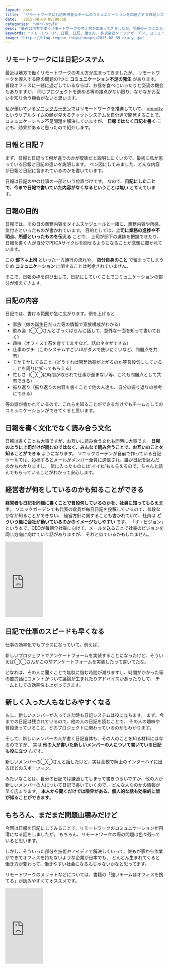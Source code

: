 ```yaml
---
layout: post
title:  "リモートワークにも応用可能なチームのコミュニケーションを加速させる日記システム"
date:   2015-08-09 08:00:00
categories: 'work-style'
desc: "最近は地方で働くリモートワークの考え方が広まってきましたが、問題の一つにコミュニケーションが取りづらいというものがあります。その、解決法の一つとして日報ではなく日記を書くということについて書いています。"
keywords: "リモートワーク, 日報, 日記, 働き方, 株式会社ソニックガーデン, コミュニケーション"
image: "https://blog.regonn.tokyo/images/2015-08-09-diary.jpg"
---
```


<amp-img src="https://blog.regonn.tokyo/images/2015-08-09-diary.jpg" alt="日記を書く" width="670px" height="480px" layout="responsive" ></amp-img>

## リモートワークには日記システム
最近は地方で働くリモートワークの考え方が広まってきましたが、
リモートワークを導入する際の問題の1つに **コミュニケーション不足の発生** があります。
普段オフィスに一緒に過ごしているならば、お昼を食べにいったりと交流の機会もありますが、
同じプロジェクトを進める等の接点がない限り、なかなかお互いを知り合う機会がないと思います。

私が働いている[ソニックガーデン](http://www.sonicgarden.jp/)ではリモートワークを推進していて、
[remotty](https://www.remotty.net/)というリアルタイムの顔が見えるチャットシステムを自分達で開発することで、
コミュニケーション不足問題を解決していますが、 **日報ではなく日記を書く** ことも、効果があると思ったので紹介します。

## 日報と日記？
まず、日報と日記って何が違うのかが曖昧だと説明しにくいので、最初に私が思っている日報と日記の違いを説明します。
ベン図にしてみました、どんな内容が日報と日記に含まれているのかを書いています。

<amp-img src="https://blog.regonn.tokyo/images/2015-08-09-diary.png" alt="日報と日記の違いのベン図" width="670px" height="480px" layout="responsive" ></amp-img>

日報は日記の中の仕事の一部という位置づけです。
なので、**日記にしたことで、今まで日報で書いていた内容がなくなるということは無い** と考えています。

## 日報の目的
日報では、その日の業務内容をタイムスケジュールと一緒に、業務内容や所感、気付きといったものが書かれています。
目的としては、**上司に業務の進捗や不明点、所感といったものを伝える** ことで、
上司が部下の進捗を把握できたり、日報を書く人が自分でPDCAサイクルを回せるようになることが念頭に置かれています。

この **部下→上司** といった一方通行の流れや、 **自分自身のこと** で留まってしまうため **コミュニケーション** に関することは考慮されていません。

そこで、日報の枠を飛び出して、日記にしていくことでコミュニケーションの部分が増えてきます。

## 日記の内容
日記では、書ける範囲が急に広がります。例を上げると

+ 家族（娘の誕生日だった等の情報で家族構成がわかる）
+ 飲み会（◯◯さんとざっくばらんに話して、意外な一面を知って書いておく）
+ 趣味（オフィスで苔を育ててますなど、話のネタができる）
+ 仕事のグチ（このシステムすごいUIがダメで使いにくいなど、問題点を共有）
+ モヤモヤしてること（どうすれば開発効率が上がるのか等普段気にしていることを周りに知ってもらえる）
+ 忙しさ（◯◯に時間が取られて仕事が進まない等、これも問題点として共有できる）
+ 振り返り（振り返りの内容を書くことで他の人達も、自分の振り返りの参考にできる）

等の話が書かれているので、これらを知ることができるだけでもチームとしてのコミュニケーションができてくると思います。

## 日報を書く文化でなく読み合う文化
日報は書くことも大事ですが、お互いに読み合う文化も同時に大事です。
**日報のように上司だけが読むのではなく、みんなで読み合うことで、お互いのことを知ることができる** ようになります。
ソニックガーデンが自前で作っている日記ツールでは、投稿するとメールがメンバー全員に送信され、誰が日記を読んだのかもわかりますし、
気に入ったものには'イイね'ももらえるので、ちゃんと読んでもらっていることがわかって安心します。

## 経営者が何をしているのかも知ることができる
**経営者も日記を同様に書くことで普段何しているのかを、社員に知ってもらえます**。
ソニックガーデンでも代表の倉貫が毎日日記を投稿しているので、普段なかなか知ることができない、
経営方針に関することも書かれていて、社員は **どういう風に会社が動いているのかのイメージもしやすい** です。
「ザ・ビジョン」という本で、CEOが毎朝全社員に向けて、メールを送ることで社員のビジョンを同じ方向に向けていく話がありますが、
それと似ているかもしれません。

<iframe src="https://rcm-fe.amazon-adsystem.com/e/cm?lt1=_blank&bc1=000000&IS2=1&bg1=FFFFFF&fc1=000000&lc1=0000FF&t=regonns-22&o=9&p=8&l=as4&m=amazon&f=ifr&ref=ss_til&asins=4478732701" style="width:120px;height:240px;" scrolling="no" marginwidth="0" marginheight="0" frameborder="0"></iframe>

## 日記で仕事のスピードも早くなる
仕事の効率化でもプラスになっていて。例えば、

新しいプロジェクトでアンケートフォームを実装することになったけど、そういえば◯◯さんがこの前アンケートフォームを実装したって書いてたな。

となれば、その人に聞くことで無駄に悩む時間が減りますし、時間がかかった等の苦労話にコメントがついて議論が生まれたりアドバイスがあったりして、
チームとしての効率性も上がってきます。

## 新しく入った人もなじみやすくなる
もし、新しいメンバーが入ってきた時も日記システムは役に立ちます。
まず、今までの日記は残されているので、他の人の日記を読むことで、
その人の趣味や普段思っていること、どのプロジェクトに関わっているのかもわかります。

そして、新しいメンバーの人が書く日記自体も、その人のことを知る材料にはなるのですが、
実は **他の人が書いた新しいメンバーの人について書いている日記も役に立つ** んです。

新しいメンバーの◯◯さんと話したけど、実は高校で陸上のインターハイに出るほどのスポーツマン。

みたいなことは、自分の日記では謙遜してしまって書きづらいですが、他の人が新しいメンバーの人について日記で書いていくので、
どんな人なのかの情報が早く広まります。 **本人から聞くだけでは限界がある、個人的な話も効率的に皆が知ることができます**。

## もちろん、まだまだ問題山積みだけど
今回は日報を日記にしてみることで、リモートワークのコミュニケーションが円滑になる話をしましたが。
もちろん、リモートワークの際の問題は色々残っていると思います。

しかし、そういった部分を技術やアイデアで解決していって、誰もが家から作業ができてオフィスを持たないような企業が日本でも、
どんどん生まれてくると働き方が変わって、働きやすい社会になるんじゃないかなと思ってます。

リモートワークのメリットなどについては、書籍の「強いチームはオフィスを捨てる」が読みやすくてオススメです。
<iframe src="https://rcm-fe.amazon-adsystem.com/e/cm?lt1=_blank&bc1=000000&IS2=1&bg1=FFFFFF&fc1=000000&lc1=0000FF&t=regonns-22&o=9&p=8&l=as4&m=amazon&f=ifr&ref=ss_til&asins=4152094338" style="width:120px;height:240px;" scrolling="no" marginwidth="0" marginheight="0" frameborder="0"></iframe>
